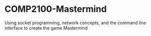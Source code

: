 # COMP2100-Mastermind
Using socket programming, network concepts, and the command line interface to create the game Mastermind
